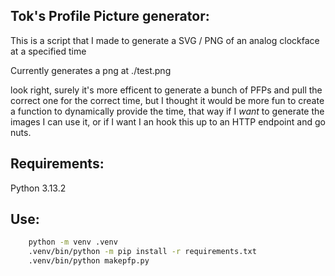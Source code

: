 ## Tok's Profile Picture generator:
This is a script that I made to generate a SVG / PNG of an analog clockface at a specified time

Currently generates a png at ./test.png

look right, surely it's more efficent to generate a bunch of PFPs and pull the correct one for the correct time, but I thought it would be more fun to create a function to dynamically provide the time, that way if I *want* to generate the images I can use it, or if I want I an hook this up to an HTTP endpoint and go nuts.

## Requirements:
Python 3.13.2

## Use:
``` bash
    python -m venv .venv
    .venv/bin/python -m pip install -r requirements.txt
    .venv/bin/python makepfp.py
```